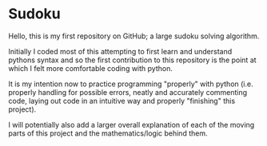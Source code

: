 # Sudoku

Hello, this is my first repository on GitHub; a large sudoku solving algorithm.

Initially I coded most of this attempting to first learn and understand pythons syntax and so the first contribution to this
repository is the point at which I felt more comfortable coding with python.

It is my intention now to practice programming "properly" with python (i.e. properly handling for possible errors,
neatly and accurately commenting code, laying out code in an intuitive way and properly "finishing" this project).

I will potentially also add a larger overall explanation of each of the moving parts of this project and the mathematics/logic 
behind them.
